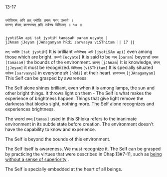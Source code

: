 ## <a name='_17'></a>
13-17


```shloka-sa

ज्योतिषाम् अपि तत् ज्योतिः तमसः परम् उच्यते ।
ज्ञानम् ज्ञेयम् ज्ञानगम्यम् हृदि सर्वस्य विष्ठितम् ॥ १७ ॥

```
```shloka-sa-hk

jyotiSAm api tat jyotiH tamasaH param ucyate |
jJAnam jJeyam jJAnagamyam hRdi sarvasya viSThitam || 17 ||

```
`तत् ज्योतिः` `[tat jyotiH]` It is brilliant `ज्योतिषाम् अपि` `[jyotiSAm api]` even among those which are bright. `उच्यते` `[ucyate]` It is said to be `परम्` `[param]` beyond `तमसः` `[tamasaH]` the bounds of the environment. `ज्ञानम्` `[jJAnam]` It is knowledge, `ज्ञेयम्` `[jJeyam]` it must be recognized. `विष्ठितम्` `[viSThitam]` It is specially situated `सर्वस्य` `[sarvasya]` in everyone `हृदि` `[hRdi]` at their heart. `ज्ञानगम्यम्` `[jJAnagamyam]` This Self can be grasped by awareness.

The Self alone shines brilliant, even when it is among lamps, the sun and other bright things. It throws light on them - The Self is what makes the experience of brightness happen. Things that give light remove the darkness that blocks sight, nothing more. The Self alone recognizes and experiences brightness.

The word 
`तमस्` `[tamas]`
 used in this Shloka refers to the inanimate environment in its subtle state before creation. The environment doesn't have the capability to know and experience. 

The Self is beyond the bounds of this environment.

The Self itself is awareness. We must recognize it. The Self can be grasped by practicing the virtues that were described in Chap.13#7-11, such as 
[being without a sense of superiority](virtues_amanitvam)
. 

The Self is specially embedded at the heart of all beings.


